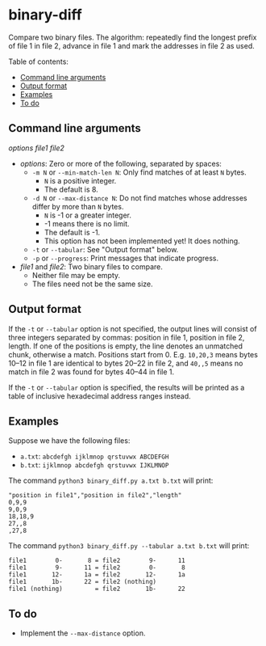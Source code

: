 # binary-diff
Compare two binary files. The algorithm: repeatedly find the longest prefix of file 1 in file 2, advance in file 1 and mark the addresses in file 2 as used.

Table of contents:
* [Command line arguments](#command-line-arguments)
* [Output format](#output-format)
* [Examples](#examples)
* [To do](#to-do)

## Command line arguments
*options* *file1* *file2*
* *options*: Zero or more of the following, separated by spaces:
  * `-m N` or `--min-match-len N`: Only find matches of at least `N` bytes.
    * `N` is a positive integer.
    * The default is 8.
  * `-d N` or `--max-distance N`: Do not find matches whose addresses differ by more than `N` bytes.
    * `N` is -1 or a greater integer.
    * -1 means there is no limit.
    * The default is -1.
    * This option has not been implemented yet! It does nothing.
  * `-t` or `--tabular`: See "Output format" below.
  * `-p` or `--progress`: Print messages that indicate progress.
* *file1* and *file2*: Two binary files to compare.
  * Neither file may be empty.
  * The files need not be the same size.

## Output format
If the `-t` or `--tabular` option is not specified, the output lines will consist of three integers separated by commas: position in file 1, position in file 2, length. If one of the positions is empty, the line denotes an unmatched chunk, otherwise a match. Positions start from 0. E.g. `10,20,3` means bytes 10&ndash;12 in file 1 are identical to bytes 20&ndash;22 in file 2, and `40,,5` means no match in file 2 was found for bytes 40&ndash;44 in file 1.

If the `-t` or `--tabular` option is specified, the results will be printed as a table of inclusive hexadecimal address ranges instead.

## Examples
Suppose we have the following files:
* `a.txt`: `abcdefgh ijklmnop qrstuvwx ABCDEFGH`
* `b.txt`: `ijklmnop abcdefgh qrstuvwx IJKLMNOP`

The command `python3 binary_diff.py a.txt b.txt` will print:
```
"position in file1","position in file2","length"
0,9,9
9,0,9
18,18,9
27,,8
,27,8
```

The command `python3 binary_diff.py --tabular a.txt b.txt` will print:
```
file1        0-       8 = file2        9-      11
file1        9-      11 = file2        0-       8
file1       12-      1a = file2       12-      1a
file1       1b-      22 = file2 (nothing)
file1 (nothing)         = file2       1b-      22
```

## To do
* Implement the `--max-distance` option.
